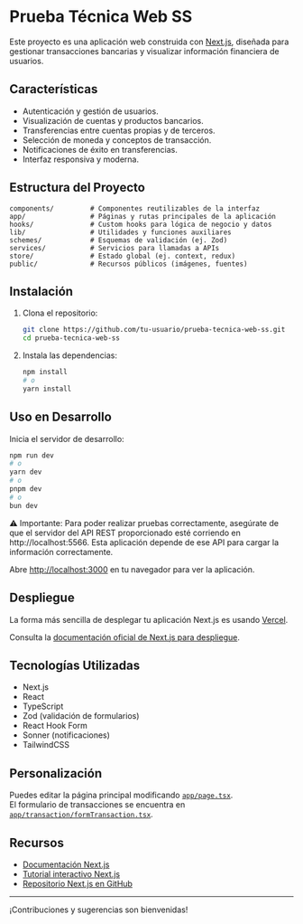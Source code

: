 # Prueba Técnica Web SS

Este proyecto es una aplicación web construida con [Next.js](https://nextjs.org), diseñada para gestionar transacciones bancarias y visualizar información financiera de usuarios.

## Características

- Autenticación y gestión de usuarios.
- Visualización de cuentas y productos bancarios.
- Transferencias entre cuentas propias y de terceros.
- Selección de moneda y conceptos de transacción.
- Notificaciones de éxito en transferencias.
- Interfaz responsiva y moderna.

## Estructura del Proyecto

```
components/         # Componentes reutilizables de la interfaz
app/                # Páginas y rutas principales de la aplicación
hooks/              # Custom hooks para lógica de negocio y datos
lib/                # Utilidades y funciones auxiliares
schemes/            # Esquemas de validación (ej. Zod)
services/           # Servicios para llamadas a APIs
store/              # Estado global (ej. context, redux)
public/             # Recursos públicos (imágenes, fuentes)
```

## Instalación

1. Clona el repositorio:
   ```bash
   git clone https://github.com/tu-usuario/prueba-tecnica-web-ss.git
   cd prueba-tecnica-web-ss
   ```

2. Instala las dependencias:
   ```bash
   npm install
   # o
   yarn install
   ```

## Uso en Desarrollo

Inicia el servidor de desarrollo:

```bash
npm run dev
# o
yarn dev
# o
pnpm dev
# o
bun dev
```

⚠️ Importante: Para poder realizar pruebas correctamente, asegúrate de que el servidor del API REST proporcionado esté corriendo en http://localhost:5566.
Esta aplicación depende de ese API para cargar la información correctamente.

Abre [http://localhost:3000](http://localhost:3000) en tu navegador para ver la aplicación.

## Despliegue

La forma más sencilla de desplegar tu aplicación Next.js es usando [Vercel](https://vercel.com/new?utm_medium=default-template&filter=next.js&utm_source=create-next-app&utm_campaign=create-next-app-readme).

Consulta la [documentación oficial de Next.js para despliegue](https://nextjs.org/docs/app/building-your-application/deploying).

## Tecnologías Utilizadas

- Next.js
- React
- TypeScript
- Zod (validación de formularios)
- React Hook Form
- Sonner (notificaciones)
- TailwindCSS

## Personalización

Puedes editar la página principal modificando [`app/page.tsx`](app/page.tsx).  
El formulario de transacciones se encuentra en [`app/transaction/formTransaction.tsx`](app/transaction/formTransaction.tsx).

## Recursos

- [Documentación Next.js](https://nextjs.org/docs)
- [Tutorial interactivo Next.js](https://nextjs.org/learn)
- [Repositorio Next.js en GitHub](https://github.com/vercel/next.js)

---

¡Contribuciones y sugerencias son bienvenidas!
